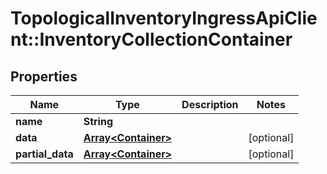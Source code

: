 # TopologicalInventoryIngressApiClient::InventoryCollectionContainer

## Properties
Name | Type | Description | Notes
------------ | ------------- | ------------- | -------------
**name** | **String** |  | 
**data** | [**Array&lt;Container&gt;**](Container.md) |  | [optional] 
**partial_data** | [**Array&lt;Container&gt;**](Container.md) |  | [optional] 


